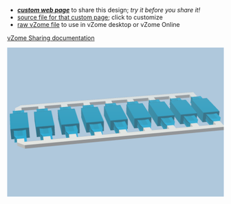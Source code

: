 
 - [***custom web page***][post] to share this design; *try it before you share it!*
 - [source file for that custom page][source]; click to customize
 - [raw vZome file][raw] to use in vZome desktop or vZome Online

[vZome Sharing documentation](https://vzome.github.io/vzome/sharing.html#how-it-works)

![Image](<hypershortBlue-newerTips.png>)


[post]: <https://vorth.github.io/vzome-sharing/2022/03/03/hypershortBlue-newerTips-21-24-52.html>
[source]: <https://github.com/vorth/vzome-sharing/edit/main/_posts/2022-03-03-hypershortBlue-newerTips-21-24-52.md>
[raw]: <https://raw.githubusercontent.com/vorth/vzome-sharing/main/2022/03/03/21-24-52-hypershortBlue-newerTips/hypershortBlue-newerTips.vZome>